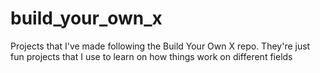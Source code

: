 # build_your_own_x
Projects that I've made following the Build Your Own X repo. They're just fun projects that I use to learn on how things work on different fields
